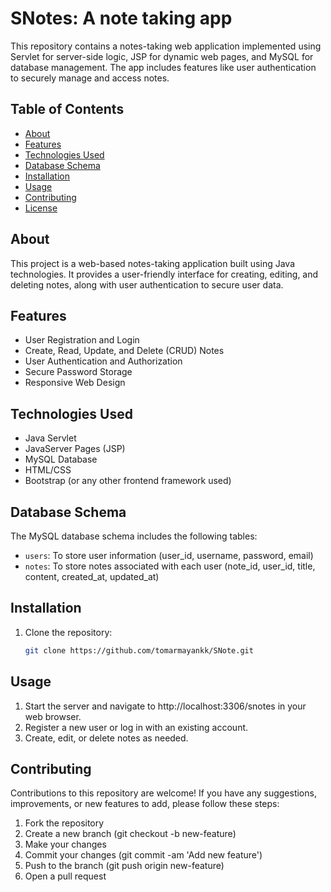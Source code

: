 # SNotes: A note taking app

This repository contains a notes-taking web application implemented using Servlet for server-side logic, JSP for dynamic web pages, and MySQL for database management. The app includes features like user authentication to securely manage and access notes.

## Table of Contents
- [About](#about)
- [Features](#features)
- [Technologies Used](#technologies-used)
- [Database Schema](#database-schema)
- [Installation](#installation)
- [Usage](#usage)
- [Contributing](#contributing)
- [License](#license)

## About

This project is a web-based notes-taking application built using Java technologies. It provides a user-friendly interface for creating, editing, and deleting notes, along with user authentication to secure user data.

## Features

- User Registration and Login
- Create, Read, Update, and Delete (CRUD) Notes
- User Authentication and Authorization
- Secure Password Storage
- Responsive Web Design

## Technologies Used

- Java Servlet
- JavaServer Pages (JSP)
- MySQL Database
- HTML/CSS
- Bootstrap (or any other frontend framework used)

## Database Schema

The MySQL database schema includes the following tables:

- `users`: To store user information (user_id, username, password, email)
- `notes`: To store notes associated with each user (note_id, user_id, title, content, created_at, updated_at)

## Installation

1. Clone the repository:

   ```bash
   git clone https://github.com/tomarmayankk/SNote.git

## Usage
1. Start the server and navigate to http://localhost:3306/snotes in your web browser.
2. Register a new user or log in with an existing account.
3. Create, edit, or delete notes as needed.

## Contributing

Contributions to this repository are welcome! If you have any suggestions, improvements, or new features to add, please follow these steps:

1. Fork the repository
2. Create a new branch (git checkout -b new-feature)
3. Make your changes
4. Commit your changes (git commit -am 'Add new feature')
5. Push to the branch (git push origin new-feature)
6. Open a pull request



